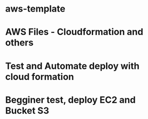 # aws-template
# AWS Files - Cloudformation and others
# Test and Automate deploy with cloud formation
# Begginer test, deploy EC2 and Bucket S3
